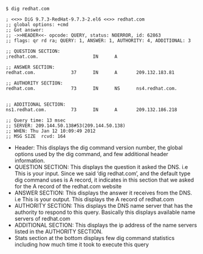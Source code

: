 
```
$ dig redhat.com

; <<>> DiG 9.7.3-RedHat-9.7.3-2.el6 <<>> redhat.com
;; global options: +cmd
;; Got answer:
;; ->>HEADER<<- opcode: QUERY, status: NOERROR, id: 62863
;; flags: qr rd ra; QUERY: 1, ANSWER: 1, AUTHORITY: 4, ADDITIONAL: 3

;; QUESTION SECTION:
;redhat.com.                    IN      A

;; ANSWER SECTION:
redhat.com.             37      IN      A       209.132.183.81

;; AUTHORITY SECTION:
redhat.com.             73      IN      NS      ns4.redhat.com.


;; ADDITIONAL SECTION:
ns1.redhat.com.         73      IN      A       209.132.186.218

;; Query time: 13 msec
;; SERVER: 209.144.50.138#53(209.144.50.138)
;; WHEN: Thu Jan 12 10:09:49 2012
;; MSG SIZE  rcvd: 164
```
* Header: This displays the dig command version number, the global options used by the dig command, and few additional header information.
* QUESTION SECTION: This displays the question it asked the DNS. i.e This is your input. Since we said ‘dig redhat.com’, and the default type dig command uses is A record, it indicates in this section that we asked for the A record of the redhat.com website
* ANSWER SECTION: This displays the answer it receives from the DNS. i.e This is your output. This displays the A record of redhat.com
* AUTHORITY SECTION: This displays the DNS name server that has the authority to respond to this query. Basically this displays available name servers of redhat.com
* ADDITIONAL SECTION: This displays the ip address of the name servers listed in the AUTHORITY SECTION.
* Stats section at the bottom displays few dig command statistics including how much time it took to execute this query

